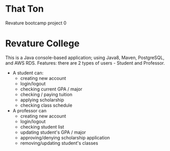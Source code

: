 # That Ton
Revature bootcamp project 0

# Revature College
This is a Java console-based application; using Java8, Maven, PostgreSQL, and AWS RDS.
Features: there are 2 types of users - Student and Professor.
- A student can:
  + creating new account
  + login/logout
  + checking current GPA / major
  + checking / paying tuition
  + applying scholarship
  + checking class schedule
- A professor can
  + creating new account
  + login/logout
  + checking student list
  + updating student's GPA / major
  + approving/denying scholarship application
  + removing/updating student's classes







